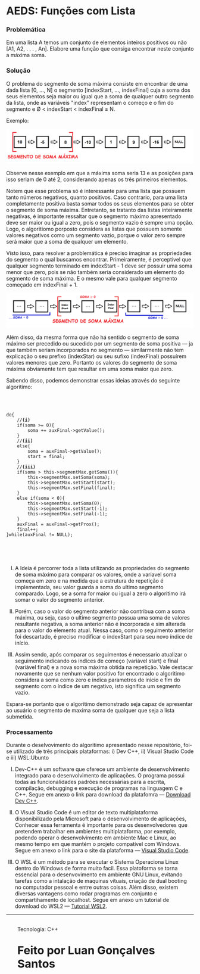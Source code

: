 # <b>AEDS: Funções com Lista</b>
<h3>Problemática</h3>
<p style="text-aling: center;">Em uma lista A temos um conjunto de elementos inteiros positivos ou não [A1, A2, . . . , An]. Elabore uma função que consiga encontrar
neste conjunto a máxima soma.
</p>
<h3>Solução</h3>

<P>O problema do segmento de soma máxima consiste em encontrar de uma dada lista [0, ..., N] o segmento [indexStart, ..., indexFinal] cuja a soma dos seus elementos seja maior ou igual que a soma de qualquer outro segmento da lista, onde as variáveis "index" representam o começo e o fim do segmento e Ø < indexStart < indexFinal ≤ N.</p>
<p>Exemplo: </p>
<img src=img/img1.png>
<p>Observe nesse exemplo em que a máxima soma seria 13 e as posições para isso seriam de 0 até 2, considerando apenas os três primeiros elementos.</p>
<p>Notem que esse problema só é interessante para uma lista que possuem tanto números negativos, quanto positivos. Caso contrario, para uma lista completamente positiva basta somar todos os seus elementos para se obter o segmento de soma máxima. Entretanto, se tratanto das listas inteiramente negativas, é importante ressaltar que o  segmento máximo apresentado deve ser maior ou igual a zero, pois o segmento vazio é sempre uma opção. Logo, o algoritiomo porposto considera as listas que possuem somente valores negativos como um segmento vazio, porque o valor zero sempre será maior que a soma de qualquer um elemento.</p>
<p>Visto isso, para resolver a problemática é preciso imaginar as propriedades do segmento o qual buscamos encontrar. Primeiramente, é perceptivel que qualquer segmento terminado em indexStart - 1 deve ser possuir uma soma menor que zero, pois se não também seria considerado um elemento do segmento de soma máxima. E o mesmo vale para qualquer segmento começado em indexFinal + 1.</p>
<img src=img/img2.png>
<P>Além disso, da mesma forma que não há sentido o segmento de soma máximo ser precedido ou sucedido por um segmento de soma positiva — ja que também seriam incorporados no segmento — similarmente não tem explicação o seu prefixo (indexStar) ou seu sufixo (indexFinal) possuírem valores menores que zero. Portanto os valores do segmento de soma máxima obviamente tem que resultar em uma soma maior que zero.</p>
<p>Sabendo disso, podemos demonstrar essas ideias através do seguinte algoritimo:</p>
<div>
	<code>
		<pre>
do{
	//<b>(i)</b>
	if(soma >= 0){		
		soma += auxFinal->getValue();
	}
	//<b>(ii)</b>
	else{		
		soma = auxFinal->getValue();
		start = final;
	}
	//<b>(iii)</b>
	if(soma > this->segmentMax.getSoma()){		
		this->segmentMax.setSoma(soma);
		this->segmentMax.setStart(start);
		this->segmentMax.setFinal(final);
	}
	else if(soma < 0){		
		this->segmentMax.setSoma(0);
		this->segmentMax.setStart(-1);
		this->segmentMax.setFinal(-1);		
	}
	auxFinal = auxFinal->getProx();		
	final++;
}while(auxFinal != NULL);
		</pre>
	</code>
</div>
<ol type="I">
	<li>
		<p>A Ideia é percorrer toda a lista utilizando as propriedades do segmento de soma máximo para comparar os valores, onde a variavel soma começa em zero e na medida que a estrutura de repetição é implementada, seu valor guarda a soma do ultimo segmento comparado. Logo, se a soma for maior ou igual a zero o algoritimo irá somar o valor do segmento anterior.</p>
	</li>
	<li>
		<p>Porém, caso o valor do segmento anterior não contribua com a soma máxima, ou seja, caso o ultimo segmento possua uma soma de valores resultante negativa, a soma anterior não é incorporada e sim alterada para o valor do elemento atual. Nessa caso, como o seguimento anterior foi descartado, é preciso modificar o indexStart para seu novo índice de início.</p>
	</li>
	<li>
		<p>Assim sendo, após comparar os seguimentos é necessario atualizar o seguimento indicando os indíces de começo (variável start) e final (variável final) e a nova soma máxima obtida na repetição. Vale destacar novamente que se nenhum valor positivo for encontrado o algoritimo considera a soma como zero e indica parametros de inicio e fim do segmento com o índice de um negativo, isto significa um segmento vazio.</p>
	</li>
</ol>
<p>Espara-se portanto que o algoritimo demonstrado seja capaz de apresentar ao usuário o segmento de maxima soma de qualquer que seja a lista submetida.</p>
<h3>Processamento</h3>
<p>Durante o deselvovimento do algoritimo apresentado nesse repositório, foi-se utilizado de três principais plataformas: i) Dev C++, ii) Visual Studio Code e iii) WSL:Ubunto</p>

<ol type="I">
	<li>
		<p>Dev-C++ é um software que oferece um ambiente de desenvolvimento integrado para o desenvolvimento de aplicações. O programa possui todas as funcionalidades padrões necessárias para a escrita, compilação, debugging e execução de programas na linguagem C e C++. Segue em anexo o link para download da platafomra — <a href="https://sourceforge.net/projects/orwelldevcpp/?msclkid=772169bcce5211ec8bf9238bb31ed5b5" target="_blank">Download Dev C++</a>.</p>
	</li>
	<li>
		<p>O Visual Studio Code é um editor de texto multiplataforma disponibilizado pela Microsoft para o desenvolvimento de aplicações, Conhecer essa ferramenta é importante para os desenvolvedores que pretendem trabalhar em ambientes multiplataforma, por exemplo,  podendo operar o desenvolvimento em ambiente Mac e Linux, ao mesmo tempo em que mantém o projeto compatível com Windows. Segue em anexo o link para o site da plataforma — <a href="https://code.visualstudio.com/" target="_blank">Visual Studio Code<a>.</p>
	</li>
	<li>
		<p>O WSL é um método para se executar o Sistema Operaciona Linux dentro do Windows de forma muito facil. Essa platoforma se torna essencial para o desenvovimento em ambiente GNU Linux, evitando tarefas como a intalação de maquinas vituais, criação de dual booting no computador pessoal e entre outras coisas. Além disso, existem diversas vantagens como rodar programas em conjunto e compartihamento de localhost. Segue em anexo um  tutorial de download do WSL2 — <a href="https://youtu.be/hd6lxt5iVsg" target="_blank">Tutorial WSL2</a>.</p>
	</li>
</ol>
<hr>
<div style="margin: 30px 30px 30px 30px;"><p>Tecnologia: C++</p></div>
<div style="margin: 30px 30px 30px 30px; font-size: 30px;"><p><b>Feito por Luan Gonçalves Santos</p><b></div>

